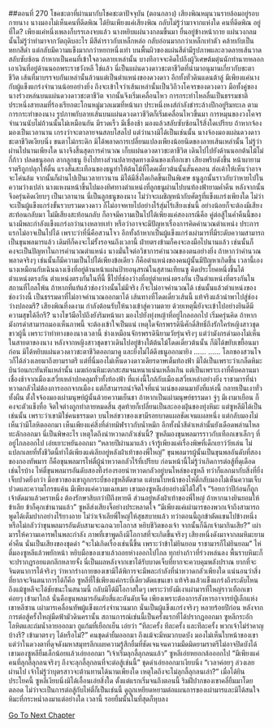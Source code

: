 ##ตอนที่ 270 โชคชะตาที่ผ่านมากับโชคชะตาปัจจุบัน (ตอนกลาง)
เสียงพิณหมุนวนรายล้อมอยู่รอบกายนาง
นางมองไม่เห็นคนที่ดีดพิณ ได้ยินเพียงแค่เสียงพิณ กลับไม่รู้ว่ามาจากแห่งใด
คนที่ดีดพิณ อยู่ที่ใด?
เพียงแค่หนึ่งเพลงก็บรรเลงจบแล้ว
นางหยิบแผ่นวงกลมขึ้นมา ยื่นอยู่ข้างหน้ากาย
แผ่นวงกลมนั้นไม่รู้ว่าทำมาจากวัตถุดิบอะไร มีสีดำราวกับเหล็กหล่อ กลับอ่อนมากกว่าเหล็กเท่าตัว คล้ายกับเป็นหยกสีดำ แต่กลับมีความแข็งมากกว่าหยกหนึ่งเท่า
บนพื้นผิวของแผ่นสีดำมีรูปภาพและลวดลายเส้นวาดสลับซับซ้อน ถ้าหากเป็นคนที่เข้าใจลวดลายเหล่านั้น บางทีอาจจะคิดไปถึงผู้วิเศษต้มตุ๋นนักทำนายหลอกเอาเงินที่อยู่ด้านนอกพระราชวังหลี
ใช่แล้ว นี่เป็นแผ่นดวงดาวชะตาชีวิตที่นำมาอนุมานเกี่ยวกับชะตาชีวิต
เส้นที่มาบรรจบกันเหล่านั้นล้วนแต่เป็นตำแหน่งของดวงดาว อีกทั้งทั่วดินแดนต้าลู่ มีเพียงแค่นางกับผู้แข็งแกร่งจำนวนน้อยอย่างยิ่ง ถึงจะเข้าใจว่าเส้นเหล่านั้นเป็นวิถีวงโคจรของดวงดาว
มือทั้งคู่ของนางร่วงหล่นบนแผ่นดวงดาวชะตาชีวิต จากนั้นจึงเริ่มเคลื่อนไหว การกระทำไหลลื่นเป็นธรรมชาติ ประหนึ่งสายลมที่ร้องเรียกตะโกนหมู่มวลเมฆที่หน้าผา ประหนึ่งหงส์กำลังชำระล้างปีกอยู่ริมทะเล
ตามการกระทำของนาง รูปภาพกับลายเส้นบนแผ่นดวงดาวชีวิตก็เริ่มเคลื่อนไหวขึ้นมา การหมุนของวงโคจรจำนวนนับไม่ถ้วนนั้นไม่เหมือนกัน มีรวดเร็ว มีเชื่องช้า มองแล้วสลับซับซ้อนไร้สิ่งใดเปรียบ ถ้าหากจ้องมองเป็นเวลานาน เกรงว่าจะตาลายจนสลบไสลไป แต่ว่านางมิได้เป็นเช่นนั้น นางจ้องมองแผ่นดวงดาวชะตาชีวิตเงียบนิ่ง ขนตาไม่กระดิก มิได้พลาดการเปลี่ยนแปลงเพียงน้อยนิดของลายเส้นเหล่านั้น
ไม่รู้ว่าผ่านไปนานเพียงใด นางจึงสิ้นสุดการคำนวณ เก็บแผ่นดวงดาวชะตาชีวิต เดินไปไปยังด้านนอกต้นไม้ไม่กี่ก้าว ปลดธนูออก ลากลูกธนู ยิงไปทางส่วนปลายสุดทางเดินของเทือกเขา
เสียงพรึบดังขึ้น หน้าผายามราตรีถูกปลุกให้ตื่น
แรงสั่นสะเทือนของธนูทำให้ต้นไม้ที่โดดเดี่ยวต้นนั้นสั่นคลอน ส่อเค้าให้เห็นว่าอาจจะโค่นล้ม
จากนั้นก็ผ่านไปเป็นเวลายาวนาน
มิได้มีสิ่งใดเกิดขึ้นเป็นพิเศษ ธนูลูกนั้นราวกับว่าหายไปในความว่างเปล่า นางแหงนหน้าขึ้นไปมองทิศทางตำแหน่งที่ลูกธนูผ่านไปบนท้องฟ้ายามค่ำคืน หลังจากนั้นจึงครุ่นคิดเงียบๆ เป็นเวลานาน
นี่เป็นลูกธนูของนาง ไม่ว่าจะเผชิญหน้ากับศัตรูที่แข็งแกร่งเพียงใด ไม่ว่าจะเป็นผู้แข็งแกร่งขั้นรวบรวมดวงดาว ก็ไม่อาจหายไปอย่างไร้สุ่มไร้เสียงเช่นนี้ อย่างน้อยก็จะต้องมีเสียงสะท้อนกลับมา
ไม่มีเสียงสะท้อนกลับ ก็อาจมีความเป็นไปได้เพียงแค่สองกรณีคือ คู่ต่อสู้ในค่ำคืนนี้ของนางมีพละกำลังแข็งแกร่งกว่านางหลายเท่า หรือว่าอาจจะมีปัญหาเรื่องการคิดคำนวณตำแหน่ง
ประการแรกไม่อาจเป็นไปได้ เพราะว่าที่นี่คือสวนโจว อีกทั้งถ้าหากเป็นผู้แข็งแกร่งเผ่ามารที่มีระดับความสามารถเป็นขุนพลมารแล้ว เดิมทีก็คงจะไม่รั้งรอจนถึงเวลานี้ ฝ่ายตรงข้ามก็คงจะลงมือไปนานแล้ว
เช่นนั้นก็คงจะเป็นปัญหาในการคำนวณตำแหน่ง นางมั่นใจต่อวิชาการคำนวณของตนอย่างยิ่ง ถ้าหากว่าคำนวณพลาดจริงๆ เช่นนั้นก็มีความเป็นไปได้เพียงข้อเดียว ก็คือตำแหน่งของคนผู้นั้นมีปัญหาเกิดขึ้น
เวลานี้เอง นางเหมือนกับเฉินฉางเซิงที่อยู่ด้านหน้าแผ่นป้ายอนุสรณ์ในสุสานเทียนซู คิดประโยคหนึ่งขึ้นได้
ตำแหน่งตรงกัน
ตำแหน่งตรงกันในที่นี้ ชี้ไปที่ช่องว่างที่อยู่ตำแหน่งตรงกัน เป็นตำแหน่งที่ตรงกันในสถานที่ไกลโพ้น ถ้าหากที่แท้แล้วช่องว่างนั้นไม่มีจริง ก็จะไม่อาจคำนวณได้ เช่นนั้นแล้วตำแหน่งของช่องว่างนี้ เป็นธรรมดาที่ไม่อาจคำนวณออกมาได้
เส้นทางที่โดดเดี่ยวเส้นนี้ แท้จริงแล้วนำพาไปสู่ช่องว่างปลอมรึ? เสียงพิณที่งดงาม กำลังต้อนรับให้นางเข้าสู่ความตาย ด้วยเหตุนี้ยังจะเข้าไปอย่างยินดีมีความสุขได้อีกรึ?
นางไขว้มือไปถึงยังริมหน้าผา มองไปยังทุ่งหญ้าที่อยู่ไกลออกไป เริ่มครุ่นคิด
ถ้าหากมังกรดำสามารถมองเห็นภาพนี้ จะต้องเข้าใจเป็นแน่ เหตุใดจักรพรรดินีศักดิ์สิทธิ์ถึงรักใคร่หญิงสาวชุดขาวผู้นี้ เพราะว่าท่าทางของนางเวลานี้ ช่างเหมือนจักรพรรดินียามวัยรุ่นจริงๆ
แต่ว่ามังกรดำมองไม่เห็น
ในสายตาของนาง หลังจากหญิงสาวชุดขาวเดินไปอยู่ข้างใต้ต้นไม้โดดเดี่ยวต้นนั้น ก็มิได้ขยับเขยื้อนมาก่อน มิได้หยิบแผ่นดวงดาวชะตาชีวิตออกมาดู และยิ่งไม่ได้ดึงธนูออกมายิง
......
......
โลกของสวนโจวก็ได้ล่วงเลยมาถึงยามราตรี
แต่ที่นี่มองไม่เห็นดวงดาวเดียรดาษเต็มท้องฟ้า มิได้เป็นเพราะว่าเกล็ดหิมะบินว่อนกะทันหันเหล่านั้น เมฆก่อนหิมะตกสะสมจนหนาแน่นเหลือเกิน แต่เป็นเพราะเงาที่คืบคลานมาเชื่องช้าจากเมืองเสวี่ยเหล่าปกคลุมทั่วทั้งท้องฟ้า
ที่แห่งนี้ใกล้กับเมืองเสวี่ยเหล่าอย่างยิ่ง ราชามารที่น่าหวาดกลัวไม่ต้องการออกจากเมือง แต่ก็สามารถนำจิตใจที่แน่วแน่ของตนมายังที่แห่งนี้ กลายเป็นเงาทั่วทั้งผืน ตั้งใจจ้องมองเผ่ามนุษย์ผู้นั้นด้วยความเย็นชา
ถ้าหากเป็นเผ่ามนุษย์ธรรมดา จู่ๆ มีเงามาเยือน ก็คงจะตัวแข็งทื่อ จิตใจต่างถูกทำลายหมดสิ้น สุดท้ายก็เปลี่ยนเป็นละอองฝุ่นของทุ่งหิมะ แต่ซูหลีมิได้เป็นเช่นนั้น เพราะว่าเขามิใช่คนธรรมดา
บนไหล่ขวาของเขามีรอยบาดแผลชัดเจนแผลหนึ่ง แต่กลับมองไม่เห็นว่ามีโลหิตออกมา เห็นเพียงแค่สิ่งที่ดำทมิฬราวกับน้ำหมึก อีกทั้งน้ำสีดำเหล่านั้นยังเดือดพล่านไหลทะลักออกมา
นี่เป็นพิษอะไร เหตุใดถึงน่าหวาดกลัวเช่นนี้?
ซูหลีมองขุนพลมารราวกับเทือกเขาเล็กๆ ที่อยู่ไกลออกไป เอ่ยเยาะหยันออกมา “หลายปีผ่านมาแล้ว เจ้ารู้เพียงแค่เรื่องพิษที่เด็กเยาว์วัยเล่น ไม่แปลกเลยที่ทั้งชีวิตนี้ทำได้เพียงแค่เลียอยู่หลังฝ่าเท้าของพี่ใหญ่”
ขุนพลมารผู้นั้นเป็นขุนพลอันดับที่สองของกองทัพมาร ก็คือขุนพลมารไห่ตี๋ผู้น่าหวาดกลัวไร้ที่เปรียบ
ก่อนหน้านี้ไม่รู้ว่าเกิดการต่อสู้ที่ดุเดือดเช่นไรบ้าง ไห่ตี๋ขุนพลมารอันดับสองทิ้งร่องรอยน่าหวาดกลัวอยู่บนไหล่ของซูหลี ทว่าก็แลกมากับสิ่งที่ยิ่งเจ็บปวดยิ่งกว่า
มือขวาของเขาถูกกระบี่ของซูหลีตัดขาด
แต่บนใบหน้าของไห่ตี๋กลับมองไม่เห็นความเจ็บปวดและความโกรธแค้น มีเพียงแค่ความเฉยเมย
เขามองซูหลีเอ่ยอย่างมิได้ใส่ใจ “ร้อยกว่าปีก่อนก็ถูกเจ้าตัดมาแล้วคราหนึ่ง ต้องรักษาสิบกว่าปีถึงหายดี ส่วนอยู่หลังฝ่าเท้าของพี่ใหญ่ ถ้าหากนางยินยอมให้ข้าเลีย ข้าก็คุกเข่านานแล้ว”
ซูหลีส่งเสียงจิ๊อย่างประหลาดใจ “มีเพียงแค่เผ่ามารของพวกเจ้าถึงสามารถพูดได้เต็มปากอย่างไร้ยางอาย ไม่ว่าเจ้าเลียพี่ใหญ่ให้สุขสบายแล้ว ทว่าตอนนี้ถูกข้าตัดแขนไปข้างหนึ่ง หรือไม่กลัวว่าขุนพลมารอันดับสามจะฉกฉวยโอกาส หยิบชีวิตของเจ้า จากนั้นก็ฉีกเจ้ามากินเสีย?”
เผ่ามารให้ความเคารพในพละกำลัง ภาพที่เขาพูดถึงมีโอกาสที่จะเกิดขึ้นจริงๆ
เสียงหนึ่งดังมาจากลมหิมะยามค่ำคืน นั่นเป็นเสียงของชุดดำ “จะไม่เกิดเรื่องเช่นนี้ขึ้น เพราะว่าข้าไม่ยินยอม ราชามารก็ไม่ยินยอม”
ไห่ตี๋มองซูหลีแล้วพยักหน้า หยิบมือของเขาแล้วถอยห่างออกไปไกล ทุกย่างก้าวที่ร่วงหล่นลง พื้นราบหิมะก็จะปรากฏรอยแตกลึกหลายจั้ง นี่เป็นผลหลังจากเขาได้รับบาดเจ็บที่ยากจะควบคุมพลังปราณ ยากที่จะจินตนาการได้จริงๆ ว่าหากร่างกายของเขามิได้พิการจะมีพละกำลังที่น่าหวาดกลัวเพียงใด แน่นอนว่าสิ่งที่ยากจะจินตนาการได้ก็คือ ซูหลีที่ใช้เพียงแค่กระบี่เดียวตัดแขนเขา แท้จริงแล้วแข็งแกร่งถึงระดับไหน
ถึงแม้ซูหลีจะได้ชัยชนะในสนามนี้ กลับมิได้มีโอกาสใดๆ
เพราะว่ายังมีเงาเผ่ามารที่ใหญ่ราวเทือกเขาค่อยๆ เข้ามาใกล้
นั่นคือขุนพลมารอันดับสี่และอันดับเจ็ด
เพียงเพราะต้องการสังหารอาจารย์ปู่เล็กแห่งเขาหลีซาน เผ่ามารเคลื่อนทัพผู้แข็งแกร่งจำนวนมาก
นั่นเป็นผู้แข็งแกร่งจริงๆ
หลายร้อยปีก่อน หลังจากการต่อสู้ครั้งใหญ่มืดฟ้ามัวดินครานั้น สถานการณ์เช่นนี้เป็นครั้งแรกที่ได้ปรากฏออกมา
ซูหลีกระอักโลหิตและถ่มน้ำลายออกมา ถูแก้มที่เยือกเย็น เอ่ยว่า “ทีละครั้ง ทีละครั้ง และทีละครั้ง พวกเจ้าไม่รำคาญบ้างรึ? เข้ามาตรงๆ ได้หรือไม่?”
คนชุดดำยิ้มออกมา ถึงแม้จะมีหมวกบดบัง มองไม่เห็นใบหน้าของเขา แต่ว่าในดวงตาที่ดุจดังมหาสมุทรลึกเผยความรู้สึกยิ้มที่ชัดเจนจนความมืดมิดยามราตรีไม่อาจปิดบังได้
เขามองซูหลียิ้มเล็กน้อยแล้วเอ่ยออกมา “เจ้าเริ่มลุกลี้ลุกลนแล้ว”
ซูหลีเอ่ยหยอกล้อออกไป “มีเพียงแค่คนที่ลุกลี้ลุกลนจริงๆ ถึงจะลุกลี้ลุกลนที่จะต่อสู้เช่นนี้”
ชุดดำเอ่ยออกมาเงียบนิ่ง “เวลาค่อยๆ ล่วงเลยผ่านไป เจ้าไม่รู้ว่าบุตรสาวจะต้านทานได้นานเพียงใด เหตุใดถึงจะไม่ลุกลี้ลุกลนเล่า?”
เมื่อได้ยินประโยคนี้ ซูหลีเงียบนิ่งมิได้เอื้อนเอ่ยสิ่งใด
ตั้งแต่แรกเริ่มจนถึงตอนนี้ ริมฝีปากของเขาคลี่ยิ้มมาโดยตลอด ไม่ว่าจะเป็นการต่อสู้กับไห่ตี๋ก็เป็นเช่นนี้ ดูถูกเหยียดหยามต่อแผนการของเผ่ามารและมิได้สนใจหิมะที่กระหน่ำลงมาแต่อย่างใด
เวลานี้ รอยยิ้มนั้นในที่สุดก็หุบลง


[Go To Next Chapter]( ./274.md)
